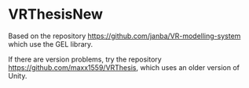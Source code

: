 ﻿# VRThesisNew
Based on the repository https://github.com/janba/VR-modelling-system which use the GEL library.

If there are version problems, try the repository https://github.com/maxx1559/VRThesis, which uses an older version of Unity. 
